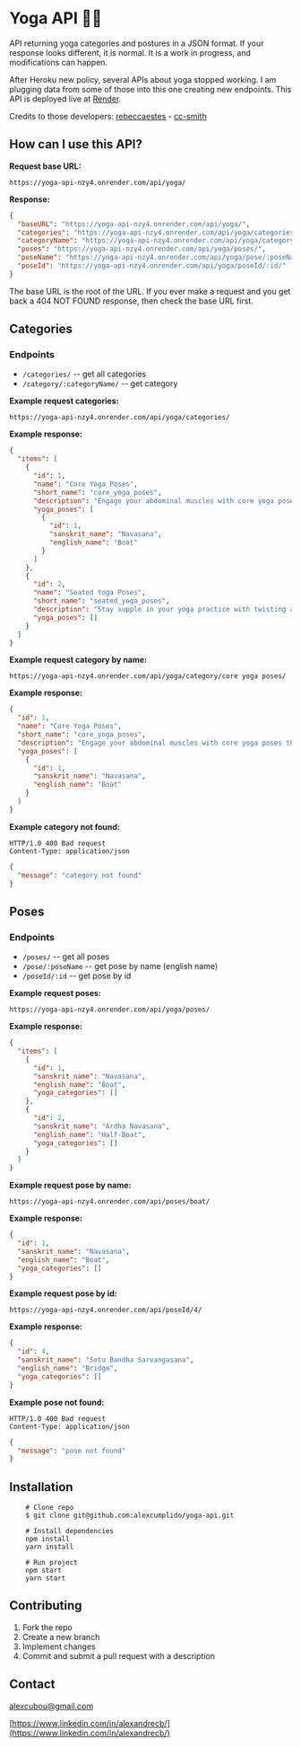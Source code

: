 # Yoga API 🧘‍♀️

API returning yoga categories and postures in a JSON format. If your response looks different, it is normal. It is a work in progress, and modifications can happen.

After Heroku new policy, several APIs about yoga stopped working. I am plugging data from some of those into this one creating new endpoints. This API is deployed live at [Render](https://render.com/).

Credits to those developers: [rebeccaestes](https://github.com/rebeccaestes/yoga_api) - [cc-smith](https://github.com/cc-smith/yoga-poses)

## How can I use this API?

**Request base URL:**

```
https://yoga-api-nzy4.onrender.com/api/yoga/
```

**Response:**

```json
{
  "baseURL": "https://yoga-api-nzy4.onrender.com/api/yoga/",
  "categories": "https://yoga-api-nzy4.onrender.com/api/yoga/categories/",
  "categoryName": "https://yoga-api-nzy4.onrender.com/api/yoga/category/:categoryName/",
  "poses": "https://yoga-api-nzy4.onrender.com/api/yoga/poses/",
  "poseName": "https://yoga-api-nzy4.onrender.com/api/yoga/pose/:poseName/",
  "poseId": "https://yoga-api-nzy4.onrender.com/api/yoga/poseId/:id/"
}
```

The base URL is the root of the URL. If you ever make a request and you get back a 404 NOT FOUND response, then check the base URL first.

## Categories

### **Endpoints**

- `/categories/` -- get all categories
- `/category/:categoryName/` -- get category

**Example request categories:**

```
https://yoga-api-nzy4.onrender.com/api/yoga/categories/
```

**Example response:**

```json
{
  "items": [
    {
      "id": 1,
      "name": "Core Yoga Poses",
      "short_name": "core_yoga_poses",
      "description": "Engage your abdominal muscles with core yoga poses that build a strong and stable center like Boat Pose",
      "yoga_poses": [
        {
          "id": 1,
          "sanskrit_name": "Navasana",
          "english_name": "Boat"
        }
      ]
    },
    {
      "id": 2,
      "name": "Seated Yoga Poses",
      "short_name": "seated_yoga_poses",
      "description": "Stay supple in your yoga practice with twisting asanas",
      "yoga_poses": []
    }
  ]
}
```

**Example request category by name:**

```
https://yoga-api-nzy4.onrender.com/api/yoga/category/core yoga poses/
```

**Example response:**

```json
{
  "id": 1,
  "name": "Core Yoga Poses",
  "short_name": "core_yoga_poses",
  "description": "Engage your abdominal muscles with core yoga poses that build a strong and stable center like Boat Pose, Dolphin Pose and Side Plank Pose.",
  "yoga_poses": [
    {
      "id": 1,
      "sanskrit_name": "Navasana",
      "english_name": "Boat"
    }
  ]
}
```

**Example category not found:**

```
HTTP/1.0 400 Bad request
Content-Type: application/json
```

```json
{
  "message": "category not found"
}
```

## Poses

### **Endpoints**

- `/poses/` -- get all poses
- `/pose/:poseName` -- get pose by name (english name)
- `/poseId/:id` -- get pose by id

**Example request poses:**

```
https://yoga-api-nzy4.onrender.com/api/yoga/poses/
```

**Example response:**

```json
{
  "items": [
    {
      "id": 1,
      "sanskrit_name": "Navasana",
      "english_name": "Boat",
      "yoga_categories": []
    },
    {
      "id": 2,
      "sanskrit_name": "Ardha Navasana",
      "english_name": "Half-Boat",
      "yoga_categories": []
    }
  ]
}
```

**Example request pose by name:**

```
https://yoga-api-nzy4.onrender.com/api/poses/boat/
```

**Example response:**

```json
{
  "id": 1,
  "sanskrit_name": "Navasana",
  "english_name": "Boat",
  "yoga_categories": []
}
```

**Example request pose by id:**

```
https://yoga-api-nzy4.onrender.com/api/poseId/4/
```

**Example response:**

```json
{
  "id": 4,
  "sanskrit_name": "Setu Bandha Sarvangasana",
  "english_name": "Bridge",
  "yoga_categories": []
}
```

**Example pose not found:**

```
HTTP/1.0 400 Bad request
Content-Type: application/json
```

```json
{
  "message": "pose not found"
}
```

## Installation

```shell
    # Clone repo
    $ git clone git@github.com:alexcumplido/yoga-api.git
```

```shell
    # Install dependencies
    npm install
    yarn install
```

```shell
    # Run project
    npm start
    yarn start
```

## Contributing

1. Fork the repo
2. Create a new branch
3. Implement changes
4. Commit and submit a pull request with a description

## Contact

alexcubou@gmail.com

[https://www.linkedin.com/in/alexandrecb/](https://www.linkedin.com/in/alexandrecb/)
